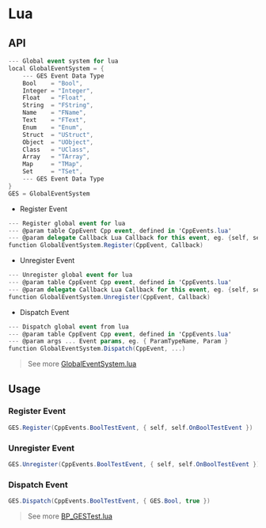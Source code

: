 # Lua
## API
```csharp
--- Global event system for lua
local GlobalEventSystem = {
    --- GES Event Data Type
    Bool    = "Bool",
    Integer = "Integer",
    Float   = "Float",
    String  = "FString",
    Name    = "FName",
    Text    = "FText",
    Enum    = "Enum",
    Struct  = "UStruct",
    Object  = "UObject",
    Class   = "UClass",
    Array   = "TArray",
    Map     = "TMap",
    Set     = "TSet",
    --- GES Event Data Type
}
GES = GlobalEventSystem
```
* Register Event  
```csharp
--- Register global event for lua
--- @param table CppEvent Cpp event, defined in 'CppEvents.lua'
--- @param delegate Callback Lua Callback for this event, eg. {self, self.CallbackName}
function GlobalEventSystem.Register(CppEvent, Callback)
```
* Unregister Event
```csharp
--- Unregister global event for lua
--- @param table CppEvent Cpp event, defined in 'CppEvents.lua'
--- @param delegate Callback Lua Callback for this event, eg. {self, self.CallbackName}
function GlobalEventSystem.Unregister(CppEvent, Callback)
```
* Dispatch Event
```csharp
--- Dispatch global event from lua
--- @param table CppEvent Cpp event, defined in 'CppEvents.lua'
--- @param args ... Event params, eg. { ParamTypeName, Param }
function GlobalEventSystem.Dispatch(CppEvent, ...)
```
> See more [GlobalEventSystem.lua](../../GESProj/Content/Script/GlobalEventSystem/GlobalEventSystem.lua)
## Usage
### Register Event
```csharp
GES.Register(CppEvents.BoolTestEvent, { self, self.OnBoolTestEvent })
```
### Unregister Event
```csharp
GES.Unregister(CppEvents.BoolTestEvent, { self, self.OnBoolTestEvent })
```
### Dispatch Event
```csharp
GES.Dispatch(CppEvents.BoolTestEvent, { GES.Bool, true })
```
> See more [BP_GESTest.lua](../../GESProj/Content/Script/Test/BP_GESTest.lua)